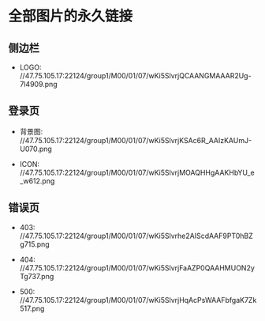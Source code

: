 # 全部图片的永久链接

## 侧边栏

- LOGO:  //47.75.105.17:22124/group1/M00/01/07/wKi5SlvrjQCAANGMAAAR2Ug-7l4909.png

## 登录页 

- 背景图: //47.75.105.17:22124/group1/M00/01/07/wKi5SlvrjKSAc6R_AAIzKAUmJ-U070.png

- ICON:  //47.75.105.17:22124/group1/M00/01/07/wKi5SlvrjMOAQHHgAAKHbYU_e_w612.png

## 错误页

- 403:   //47.75.105.17:22124/group1/M00/01/07/wKi5Slvrhe2AIScdAAF9PT0hBZg715.png

- 404:   //47.75.105.17:22124/group1/M00/01/07/wKi5SlvrjFaAZP0QAAHMUON2yTg737.png

- 500:   //47.75.105.17:22124/group1/M00/01/07/wKi5SlvrjHqAcPsWAAFbfgaK7Zk517.png